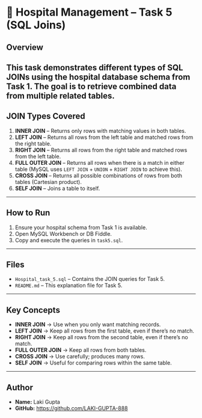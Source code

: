 # 🏥 Hospital Management – Task 5 (SQL Joins)

## Overview
This task demonstrates different types of SQL JOINs using the hospital database schema from Task 1.
The goal is to retrieve combined data from multiple related tables.
---

## JOIN Types Covered
1. **INNER JOIN** – Returns only rows with matching values in both tables.
2. **LEFT JOIN** – Returns all rows from the left table and matched rows from the right table.
3. **RIGHT JOIN** – Returns all rows from the right table and matched rows from the left table.
4. **FULL OUTER JOIN** – Returns all rows when there is a match in either table (MySQL uses `LEFT JOIN` + `UNION` + `RIGHT JOIN` to achieve this).
5. **CROSS JOIN** – Returns all possible combinations of rows from both tables (Cartesian product).
6. **SELF JOIN** – Joins a table to itself.
---

## How to Run
1. Ensure your hospital schema from Task 1 is available.
2. Open MySQL Workbench or DB Fiddle.
3. Copy and execute the queries in `task5.sql`.
---

## Files
- `Hospital_task_5.sql` – Contains the JOIN queries for Task 5.
- `README.md` – This explanation file for Task 5.
---

## Key Concepts
- **INNER JOIN** → Use when you only want matching records.
- **LEFT JOIN** → Keep all rows from the first table, even if there’s no match.
- **RIGHT JOIN** → Keep all rows from the second table, even if there’s no match.
- **FULL OUTER JOIN** → Keep all rows from both tables.
- **CROSS JOIN** → Use carefully; produces many rows.
- **SELF JOIN** → Useful for comparing rows within the same table.
---

## Author
- **Name:** Laki Gupta
- **GitHub:** https://github.com/LAKI-GUPTA-888
